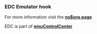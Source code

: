 ### EDC Emulator hook

For more information visit the [**no$sns page**](https://github.com/PhoenixInteractiveNL/edc-masterhook/wiki/Emulator-nosns#menu)

EDC is part of [**emuControlCenter**](https://github.com/PhoenixInteractiveNL/emuControlCenter/wiki)
